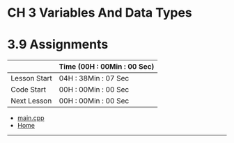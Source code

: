 # CH 3 Variables And Data Types

# 3.9 Assignments

||Time (00H : 00Min : 00 Sec)|
|-|-|
 |Lesson Start           | 04H : 38Min : 07 Sec |  
 |Code Start             | 00H : 00Min : 00 Sec |  
 |Next Lesson            | 00H : 00Min : 00 Sec | 
* [main.cpp](./main.cpp)
* [Home](/README.md)

---

